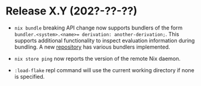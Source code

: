 # Release X.Y (202?-??-??)

* `nix bundle` breaking API change now supports bundlers of the form
  `bundler.<system>.<name>= derivation: another-derivation;`. This supports
  additional functionality to inspect evaluation information during bundling. A
  new [repository](https://github.com/NixOS/bundlers) has various bundlers
  implemented.

* `nix store ping` now reports the version of the remote Nix daemon.

* `:load-flake` repl command will use the current working directory if none is
  specified.
